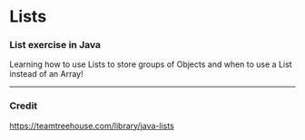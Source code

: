 # Lists
### List exercise in Java

Learning how to use Lists to store groups of Objects and when to use a List instead of an Array! 

- - -
### Credit

https://teamtreehouse.com/library/java-lists
